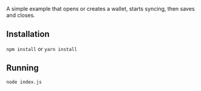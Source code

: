 A simple example that opens or creates a wallet, starts syncing, then saves and closes.

## Installation

`npm install` or `yarn install`

## Running

`node index.js`
